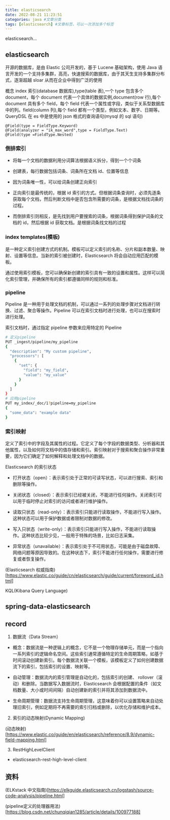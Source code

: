 ```yaml
---
title: elasticsearch
date: 2022-08-21 11:23:51
categories: java #文章分类
tags: [elasticsearch] #文章标签，可以一次添加多个标签
---
```


elasticsearch...

<!-- more -->

## elasticsearch

开源的数据库，是由 Elastic 公司开发的，基于 Lucene 基础架构，使用 Java 语言开发的一个支持多集群，高亮，快速搜索的数据库，由于其天生支持多集群分布式，逐渐超越 sloar 从而在企业中得到广泛的使用

概念 index 索引(database 数据库),type(table 表),一个 type 包含多个 document，每个 document 代表一个具体的数据实例,document(row 行),每个 document 具有多个 field，每个 field 代表一个属性或字段，类似于关系型数据库中的列。field(column 列),每个 field 都有一个类型，例如文本、数字、日期等。QueryDSL 在 es 中是使用的 json 格式的查询语句(mysql 的 sql 语句)

```
@Field(type = FieldType.Keyword)
@Field(analyzer = "ik_max_word",type = FieldType.Text)
@Field(type =FieldType.Nested)
```

### 倒排索引

- 将每一个文档的数据利用分词算法根据语义拆分，得到一个个词条
- 创建表，每行数据包括词条、词条所在文档 id、位置等信息
- 因为词条唯一性，可以给词条创建正向索引

- 正向索引是最传统的，根据 id 索引的方式。但根据词条查询时，必须先逐条获取每个文档，然后判断文档中是否包含所需要的词条，是根据文档找词条的过程。
- 而倒排索引则相反，是先找到用户要搜索的词条，根据词条得到保护词条的文档的 id，然后根据 id 获取文档。是根据词条找文档的过程

### index templates(模板)

是一种定义索引创建方式的机制。模板可以定义索引的名称、分片和副本数量、映射、设置等信息。当新的索引被创建时，Elasticsearch 将会自动应用匹配的模板。

通过使用索引模板，您可以确保新创建的索引具有一致的设置和属性。这样可以简化索引管理，并确保所有的索引都遵循同样的规则和标准。

### pipeline

Pipeline 是一种用于处理文档的机制，可以通过一系列的处理步骤对文档进行转换、过滤、聚合等操作。Pipeline 可以在索引文档时进行处理，也可以在搜索时进行处理。

索引文档时，通过指定 pipeline 参数来应用特定的 Pipeline

```bash
# 定义pipeline
PUT _ingest/pipeline/my_pipeline
{
  "description": "My custom pipeline",
  "processors": [
    {
      "set": {
        "field": "my_field",
        "value": "my_value"
      }
    }
  ]
}
# 应用pipeline
PUT my_index/_doc/1?pipeline=my_pipeline
{
  "some_data": "example data"
}
```

### 索引映射

定义了索引中的字段及其属性的过程。它定义了每个字段的数据类型、分析器和其他属性，以及如何将文档中的值存储和索引。索引映射对于搜索和聚合操作非常重要，因为它们确定了如何解释和处理文档中的数据。

Elasticsearch 的索引状态

- 打开状态（open）：表示索引处于正常的可读写状态，可以进行搜索、索引和删除等操作。

- 关闭状态（closed）：表示索引已经被关闭，不能进行任何操作。关闭索引可以用于临时停止对索引的访问或者进行维护操作。

- 读取只状态（read-only）：表示索引只能进行读取操作，不能进行写入操作。这种状态可以用于保护数据或者限制对数据的修改。

- 写入只状态（write-only）：表示索引只能进行写入操作，不能进行读取操作。这种状态比较少见，一般用于特殊的场景，比如日志采集。

- 异常状态（unavailable）：表示索引处于不可用状态，可能是由于磁盘故障、网络问题等原因导致的。在这种状态下，索引不能进行任何操作，需要进行修复或者恢复操作。

(Elasticsearch 权威指南)[https://www.elastic.co/guide/cn/elasticsearch/guide/current/foreword_id.html]

KQL(Kibana Query Language)

## spring-data-elasticsearch

## record

1. 数据流（Data Stream）

- 概念：数据流是一种逻辑上的概念，它不是一个物理存储单元，而是一个指向一系列索引的逻辑命名空间。这些索引通常遵循特定的生命周期策略，如基于时间滚动创建新索引。每个数据流关联一个模板，该模板定义了如何创建数据流下的索引，包括索引的设置、映射等。

- 自动管理：数据流内的索引管理是自动化的，包括索引的创建、 rollover（滚动）和删除。当数据写入数据流时，Elasticsearch 会根据配置的条件（如文档数量、大小或时间间隔）自动创建新的索引并将其添加到数据流中。

- 生命周期管理：数据流支持生命周期管理，这意味着你可以设置策略来自动处理旧索引，例如定期将不再需要的索引归档或删除，以优化存储和维护成本。

2. 索引的动态映射(Dynamic Mapping)

(动态映射)[https://www.elastic.co/guide/en/elasticsearch/reference/8.9/dynamic-field-mapping.html]

3. RestHighLevelClient

- elasticsearch-rest-high-level-client

## 资料

(ELKstack 中文指南)[https://elkguide.elasticsearch.cn/logstash/source-code-analysis/pipeline.html]

(pipeline定义的处理器用法)[https://blog.csdn.net/chunqiqian1285/article/details/100977188]
